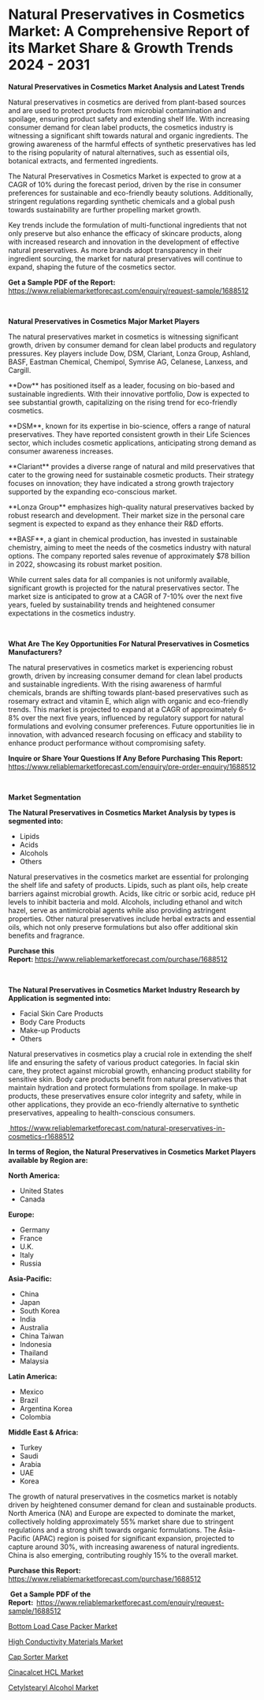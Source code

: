<p><h1>Natural Preservatives in Cosmetics Market: A Comprehensive Report of its Market Share & Growth Trends 2024 - 2031</h1></p><p><strong>Natural Preservatives in Cosmetics Market Analysis and Latest Trends</strong></p>
<p><p>Natural preservatives in cosmetics are derived from plant-based sources and are used to protect products from microbial contamination and spoilage, ensuring product safety and extending shelf life. With increasing consumer demand for clean label products, the cosmetics industry is witnessing a significant shift towards natural and organic ingredients. The growing awareness of the harmful effects of synthetic preservatives has led to the rising popularity of natural alternatives, such as essential oils, botanical extracts, and fermented ingredients. </p><p>The Natural Preservatives in Cosmetics Market is expected to grow at a CAGR of 10% during the forecast period, driven by the rise in consumer preferences for sustainable and eco-friendly beauty solutions. Additionally, stringent regulations regarding synthetic chemicals and a global push towards sustainability are further propelling market growth. </p><p>Key trends include the formulation of multi-functional ingredients that not only preserve but also enhance the efficacy of skincare products, along with increased research and innovation in the development of effective natural preservatives. As more brands adopt transparency in their ingredient sourcing, the market for natural preservatives will continue to expand, shaping the future of the cosmetics sector.</p></p>
<p><strong>Get a Sample PDF of the Report:&nbsp;</strong> <a href="https://www.reliablemarketforecast.com/enquiry/request-sample/1688512?utm_campaign=1178&utm_medium=2&utm_source=Github&utm_content=ia&utm_term=17102024&utm_id=natural-preservatives-in-cosmetics">https://www.reliablemarketforecast.com/enquiry/request-sample/1688512</a></p>
<p>&nbsp;</p>
<p><strong>Natural Preservatives in Cosmetics Major Market Players</strong></p>
<p><p>The natural preservatives market in cosmetics is witnessing significant growth, driven by consumer demand for clean label products and regulatory pressures. Key players include Dow, DSM, Clariant, Lonza Group, Ashland, BASF, Eastman Chemical, Chemipol, Symrise AG, Celanese, Lanxess, and Cargill.</p><p>**Dow** has positioned itself as a leader, focusing on bio-based and sustainable ingredients. With their innovative portfolio, Dow is expected to see substantial growth, capitalizing on the rising trend for eco-friendly cosmetics.</p><p>**DSM**, known for its expertise in bio-science, offers a range of natural preservatives. They have reported consistent growth in their Life Sciences sector, which includes cosmetic applications, anticipating strong demand as consumer awareness increases.</p><p>**Clariant** provides a diverse range of natural and mild preservatives that cater to the growing need for sustainable cosmetic products. Their strategy focuses on innovation; they have indicated a strong growth trajectory supported by the expanding eco-conscious market.</p><p>**Lonza Group** emphasizes high-quality natural preservatives backed by robust research and development. Their market size in the personal care segment is expected to expand as they enhance their R&D efforts.</p><p>**BASF**, a giant in chemical production, has invested in sustainable chemistry, aiming to meet the needs of the cosmetics industry with natural options. The company reported sales revenue of approximately $78 billion in 2022, showcasing its robust market position.</p><p>While current sales data for all companies is not uniformly available, significant growth is projected for the natural preservatives sector. The market size is anticipated to grow at a CAGR of 7-10% over the next five years, fueled by sustainability trends and heightened consumer expectations in the cosmetics industry.</p></p>
<p>&nbsp;</p>
<p><strong>What Are The Key Opportunities For Natural Preservatives in Cosmetics Manufacturers?</strong></p>
<p><p>The natural preservatives in cosmetics market is experiencing robust growth, driven by increasing consumer demand for clean label products and sustainable ingredients. With the rising awareness of harmful chemicals, brands are shifting towards plant-based preservatives such as rosemary extract and vitamin E, which align with organic and eco-friendly trends. This market is projected to expand at a CAGR of approximately 6-8% over the next five years, influenced by regulatory support for natural formulations and evolving consumer preferences. Future opportunities lie in innovation, with advanced research focusing on efficacy and stability to enhance product performance without compromising safety.</p></p>
<p><strong>Inquire or Share Your Questions If Any Before Purchasing This Report:</strong> <a href="https://www.reliablemarketforecast.com/enquiry/pre-order-enquiry/1688512?utm_campaign=1178&utm_medium=2&utm_source=Github&utm_content=ia&utm_term=17102024&utm_id=natural-preservatives-in-cosmetics">https://www.reliablemarketforecast.com/enquiry/pre-order-enquiry/1688512</a></p>
<p>&nbsp;</p>
<p><strong>Market Segmentation</strong></p>
<p><strong>The Natural Preservatives in Cosmetics Market Analysis by types is segmented into:</strong></p>
<p><ul><li>Lipids</li><li>Acids</li><li>Alcohols</li><li>Others</li></ul></p>
<p><p>Natural preservatives in the cosmetics market are essential for prolonging the shelf life and safety of products. Lipids, such as plant oils, help create barriers against microbial growth. Acids, like citric or sorbic acid, reduce pH levels to inhibit bacteria and mold. Alcohols, including ethanol and witch hazel, serve as antimicrobial agents while also providing astringent properties. Other natural preservatives include herbal extracts and essential oils, which not only preserve formulations but also offer additional skin benefits and fragrance.</p></p>
<p><strong>Purchase this Report:&nbsp;</strong><a href="https://www.reliablemarketforecast.com/purchase/1688512?utm_campaign=1178&utm_medium=2&utm_source=Github&utm_content=ia&utm_term=17102024&utm_id=natural-preservatives-in-cosmetics">https://www.reliablemarketforecast.com/purchase/1688512</a></p>
<p>&nbsp;</p>
<p><strong>The Natural Preservatives in Cosmetics Market Industry Research by Application is segmented into:</strong></p>
<p><ul><li>Facial Skin Care Products</li><li>Body Care Products</li><li>Make-up Products</li><li>Others</li></ul></p>
<p><p>Natural preservatives in cosmetics play a crucial role in extending the shelf life and ensuring the safety of various product categories. In facial skin care, they protect against microbial growth, enhancing product stability for sensitive skin. Body care products benefit from natural preservatives that maintain hydration and protect formulations from spoilage. In make-up products, these preservatives ensure color integrity and safety, while in other applications, they provide an eco-friendly alternative to synthetic preservatives, appealing to health-conscious consumers.</p></p>
<p><a href="https://www.reliablemarketforecast.com/natural-preservatives-in-cosmetics-r1688512?utm_campaign=1178&utm_medium=2&utm_source=Github&utm_content=ia&utm_term=17102024&utm_id=natural-preservatives-in-cosmetics">&nbsp;https://www.reliablemarketforecast.com/natural-preservatives-in-cosmetics-r1688512</a></p>
<p><strong>In terms of Region, the Natural Preservatives in Cosmetics Market Players available by Region are:</strong></p>
<p>
    <p> <strong> North America: </strong>
        <ul>
            <li>United States</li>
            <li>Canada</li>
        </ul>
        </p> 
    <p> <strong> Europe: </strong>
        <ul>
            <li>Germany</li>
            <li>France</li>
            <li>U.K.</li>
            <li>Italy</li>
            <li>Russia</li>
        </ul>
        </p> 
    <p> <strong> Asia-Pacific: </strong>
        <ul>
            <li>China</li>
            <li>Japan</li>
            <li>South Korea</li>
            <li>India</li>
            <li>Australia</li>
            <li>China Taiwan</li>
            <li>Indonesia</li>
            <li>Thailand</li>
            <li>Malaysia</li>
        </ul>
        </p> 
    <p> <strong> Latin America: </strong>
        <ul>
            <li>Mexico</li>
            <li>Brazil</li>
            <li>Argentina Korea</li>
            <li>Colombia</li>
        </ul>
        </p> 
    <p> <strong> Middle East & Africa: </strong>
        <ul>
            <li>Turkey</li>
            <li>Saudi</li>
            <li>Arabia</li>
            <li>UAE</li>
            <li>Korea</li>
        </ul>
    </p>
    </p>
<p><p>The growth of natural preservatives in the cosmetics market is notably driven by heightened consumer demand for clean and sustainable products. North America (NA) and Europe are expected to dominate the market, collectively holding approximately 55% market share due to stringent regulations and a strong shift towards organic formulations. The Asia-Pacific (APAC) region is poised for significant expansion, projected to capture around 30%, with increasing awareness of natural ingredients. China is also emerging, contributing roughly 15% to the overall market.</p></p>
<p><strong>Purchase this Report: </strong><a href="https://www.reliablemarketforecast.com/purchase/1688512?utm_campaign=1178&utm_medium=2&utm_source=Github&utm_content=ia&utm_term=17102024&utm_id=natural-preservatives-in-cosmetics">https://www.reliablemarketforecast.com/purchase/1688512</a></p>
<p>&nbsp;<strong>Get a Sample PDF of the Report:&nbsp;&nbsp;</strong><a href="https://www.reliablemarketforecast.com/enquiry/request-sample/1688512?utm_campaign=1178&utm_medium=2&utm_source=Github&utm_content=ia&utm_term=17102024&utm_id=natural-preservatives-in-cosmetics">https://www.reliablemarketforecast.com/enquiry/request-sample/1688512</a></p>
<p><strong></strong></p>
<p><p><a href="https://issuu.com/reportprime-2/docs/bottom-load-case-packer-market-size_f3a2ce295b1d8d?utm_campaign=1178&utm_medium=2&utm_source=Github&utm_content=ia&utm_term=17102024&utm_id=natural-preservatives-in-cosmetics">Bottom Load Case Packer Market</a></p><p><a href="https://www.linkedin.com/pulse/consumer-behavior-shifts-high-conductivity-materials-market-5tfjf?utm_campaign=1178&utm_medium=2&utm_source=Github&utm_content=ia&utm_term=17102024&utm_id=natural-preservatives-in-cosmetics">High Conductivity Materials Market</a></p><p><a href="https://issuu.com/reportprime-2/docs/cap-sorter-market-size-2030.pptx_f9455025fadfd0?utm_campaign=1178&utm_medium=2&utm_source=Github&utm_content=ia&utm_term=17102024&utm_id=natural-preservatives-in-cosmetics">Cap Sorter Market</a></p><p><a href="https://www.linkedin.com/pulse/global-cinacalcet-hcl-market-trends-analysis-future-growth-prospects-o5nte?utm_campaign=1178&utm_medium=2&utm_source=Github&utm_content=ia&utm_term=17102024&utm_id=natural-preservatives-in-cosmetics">Cinacalcet HCL Market</a></p><p><a href="https://github.com/josqmxrouth/Market-Research-Report-List-1/blob/main/cetylstearyl-alcohol-market.md?utm_campaign=1178&utm_medium=2&utm_source=Github&utm_content=ia&utm_term=17102024&utm_id=natural-preservatives-in-cosmetics">Cetylstearyl Alcohol Market</a></p></p>